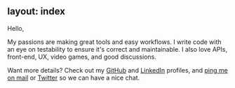 layout: index
---
<greeting>Hello,</greeting>

My passions are making great tools and easy workflows.
I write code with an eye on testability
to ensure it's correct and maintainable.
I also love APIs, front-end, UX, video games, and good discussions.

Want more details?
Check out my [GitHub][] and [LinkedIn][] profiles,
and [ping me on mail](mailto:mail@jonlauridsen.com) or [Twitter][]
so we can have a nice chat.

[github]: https://github.com/gaggle
[linkedin]: https://linkedin.com/in/jonlauridsen
[twitter]: https://twitter.com/jonlauridsen

